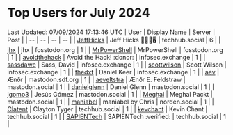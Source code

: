# Top Users for July 2024
Last Updated: 07/09/2024 17:13:46 UTC
| User | Display Name | Server | Post |
| -- | -- | -- | -- |
| [JeffHicks](https://techhub.social/@JeffHicks) | Jeff Hicks 🐶🎼🍷🖥️ | techhub.social | 6 |
| [jhx](https://fosstodon.org/@jhx) | jhx | fosstodon.org | 1 |
| [MrPowerShell](https://fosstodon.org/@MrPowerShell) | MrPowerShell | fosstodon.org | 1 |
| [avoidthehack](https://infosec.exchange/@avoidthehack) | Avoid the Hack! :donor: | infosec.exchange | 1 |
| [sassdawe](https://infosec.exchange/@sassdawe) | Sass, David | infosec.exchange | 1 |
| [scottwilson](https://infosec.exchange/@scottwilson) | Scott Wilson | infosec.exchange | 1 |
| [thedxt](https://infosec.exchange/@thedxt) | Daniel Keer | infosec.exchange | 1 |
| [aev](https://mastodon.sdf.org/@aev) | Ænðr | mastodon.sdf.org | 1 |
| [aeveltstra](https://mastodon.social/@aeveltstra) | Ænðr E. Feldstraw | mastodon.social | 1 |
| [danielglenn](https://mastodon.social/@danielglenn) | Daniel Glenn | mastodon.social | 1 |
| [jgomo3](https://mastodon.social/@jgomo3) | Jesús Gómez | mastodon.social | 1 |
| [Meghal](https://mastodon.social/@Meghal) | Meghal Packt | mastodon.social | 1 |
| [maniabel](https://norden.social/@maniabel) | maniabel by Chris | norden.social | 1 |
| [Clatent](https://techhub.social/@Clatent) | Clayton Tyger | techhub.social | 1 |
| [kevchant](https://techhub.social/@kevchant) | Kevin Chant | techhub.social | 1 |
| [SAPIENTech](https://techhub.social/@SAPIENTech) | SAPIENTech :verified: | techhub.social | 1 |
